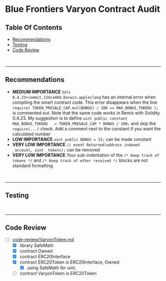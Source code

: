 # Blue Frontiers Varyon Contract Audit

## Table Of Contents

* [Recommendations](#recommendations)
* [Testing](#testing)
* [Code Review](#code-review)

<br />

<hr />

## Recommendations

* **MEDIUM IMPORTANCE** `Solc 0.4.23+commit.124ca40d.Darwin.appleclang` has an internal error when compiling the smart contract code. This error
  disappears when the line `require( TOKEN_PRESALE_CAP.mul(BONUS) / 100 == MAX_BONUS_TOKENS );` is commented out. Note that the same code works
  in Remix with Solidity 0.4.23. My suggestion is to define `uint public constant MAX_BONUS_TOKENS   = TOKEN_PRESALE_CAP * BONUS / 100;` and
  skip the `require(...)` check. Add a comment next to the constant if you want the calculated number
* **LOW IMPORTANCE** `uint public BONUS = 15;` can be made constant
* **VERY LOW IMPORTANCE** `// event Returned(address indexed _account, uint _tokens);` can be removed
* **VERY LOW IMPORTANCE** Your sub-indentation of the `/* Keep track of tokens */` and `/* Keep track of ether received */` blocks are not
  standard formatting

<br />

<hr />

## Testing

<br />

<hr />

## Code Review

* [ ] [code-review/VaryonToken.md](code-review/VaryonToken.md)
  * [x] library SafeMath
  * [x] contract Owned
  * [x] contract ERC20Interface
  * [x] contract ERC20Token is ERC20Interface, Owned
    * [x] using SafeMath for uint;
  * [ ] contract VaryonToken is ERC20Token